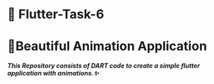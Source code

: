 # 📱 Flutter-Task-6 
# 💫Beautiful Animation Application

***This Repository consists of DART code to create a simple flutter application with animations.✨***
